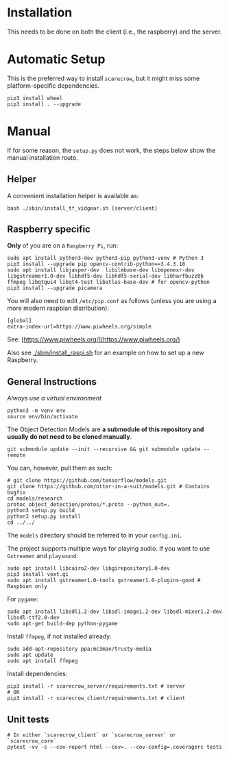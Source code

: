# Installation
This needs to be done on both the client (i.e., the raspberry) and the server.

# Automatic Setup
This is the preferred way to install `scarecrow`, but it might miss some platform-specific dependencies.
```
pip3 install wheel
pip3 install . --upgrade
```

# Manual
If for some reason, the `setup.py` does not work, the steps below show the manual installation route.

## Helper
A convenient installation helper is available as:
```
bash ./sbin/install_tf_vidgear.sh [server/client]
```

## Raspberry specific
**Only** of you are on a `Raspberry Pi`, run:
```
sudo apt install python3-dev python3-pip python3-venv # Python 3
pip3 install --upgrade pip opencv-contrib-python==3.4.3.18
sudo apt install libjasper-dev  libilmbase-dev libopenexr-dev libgstreamer1.0-dev libhdf5-dev libhdf5-serial-dev libharfbuzz0b ffmpeg libqtgui4 libqt4-test libatlas-base-dev # for opencv-python
pip3 install --upgrade picamera
```

You will also need to edit `/etc/pip.conf` as follows (unless you are using a more modern raspbian distribution):
```
[global]
extra-index-url=https://www.piwheels.org/simple
```

See: [https://www.piwheels.org/](https://www.piwheels.org/)

Also see [./sbin/install_raspi.sh](./sbin/install_raspi.sh) for an example on how to set up a new Raspberry.

## General Instructions

*Always use a virtual environment*
```
python3 -m venv env
source env/bin/activate
```

The Object Detection Models are **a submodule of this repository and usually do not need to be cloned manually**.

```
git submodule update --init --recursive && git submodule update --remote
```

You can, however, pull them as such:
```
# git clone https://github.com/tensorflow/models.git
git clone https://github.com/otter-in-a-suit/models.git # Contains bugfix
cd models/research
protoc object_detection/protos/*.proto --python_out=.
python3 setup.py build 
python3 setup.py install 
cd ../../
```

The `models` directory should be referred to in your `config.ini`.

The project supports multiple ways for playing audio. If you want to use `Gstreamer` and `playsound`:
```
sudo apt install libcairo2-dev libgirepository1.0-dev
pip3 install vext.gi
sudo apt install gstreamer1.0-tools gstreamer1.0-plugins-good # Raspbian only
```

For `pygame`:
```
sudo apt install libsdl1.2-dev libsdl-image1.2-dev libsdl-mixer1.2-dev libsdl-ttf2.0-dev 
sudo apt-get build-dep python-pygame
```

Install `ffmpeg`, if not installed already:
```
sudo add-apt-repository ppa:mc3man/trusty-media
sudo apt update
sudo apt install ffmpeg
```

Install dependencies:
```
pip3 install -r scarecrow_server/requirements.txt # server
# OR
pip3 install -r scarecrow_client/requirements.txt # client
```

## Unit tests
```
# In either `scarecrow_client` or `scarecrow_server` or `scarecrow_core`
pytest -vv -s --cov-report html --cov=. --cov-config=.coveragerc tests
```